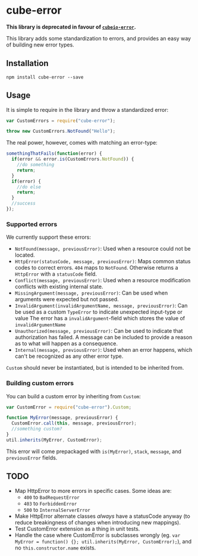 cube-error
==========

**This library is deprecated in favour of [`cubeio-error`](https://github.com/cube-io/cubeio-error).**

This library adds some standardization to errors, and provides an easy way of building new error types.

Installation
------------

    npm install cube-error --save

Usage
-----

It is simple to require in the library and throw a standardized error:

```js
var CustomErrors = require("cube-error");

throw new CustomErrors.NotFound("Hello");
```

The real power, however, comes with matching an error-type:

```js
somethingThatFails(function(error) {
  if(error && error.is(CustomErrors.NotFound)) {
    //do something
    return;
  }
  if(error) {
    //do else
    return;
  }
  //success
});
```

### Supported errors

We currently support these errors:

- `NotFound(message, previousError)`:
  Used when a resource could not be located.
- `HttpError(statusCode, message, previousError)`:
  Maps common status codes to correct errors.
  `404` maps to `NotFound`.
  Otherwise returns a `HttpError` with a `statusCode` field.
- `Conflict(message, previousError)`:
  Used when a resource modification conflicts with existing internal state.
- `MissingArgument(message, previousError)`:
  Can be used when arguments were expected but not passed.
- `InvalidArgument(invalidArgumentName, message, previousError)`:
  Can be used as a custom `TypeError` to indicate unexpected input-type or value
  The error has a `invalidArgument`-field which stores the value of `invalidArgumentName`
- `Unauthorized(message, previousError)`:
  Can be used to indicate that authorization has failed. A message can be included to
  provide a reason as to what will happen as a consequence.
- `Internal(message, previousError)`:
  Used when an error happens, which can't be recognized as any other error type.

`Custom` should never be instantiated, but is intended to be inherited from.


### Building custom errors

You can build a custom error by inheriting from `Custom`:

```js
var CustomError = require("cube-error").Custom;

function MyError(message, previousError) {
  CustomError.call(this, message, previousError);
  //something custom?
}
util.inherits(MyError, CustomError);
```

This error will come prepackaged with `is(MyError)`, `stack`, `message`, and `previousError` fields.

TODO
----

- Map HttpError to more errors in specific cases.
  Some ideas are:
  - `400` to `BadRequestError`
  - `403` to `ForbiddenError`
  - `500` to `InternalServerError`
- Make HttpError alternate classes *always* have a statusCode anyway (to reduce breakingness of changes when introducing new mappings).
- Test CustomError extension as a thing in unit tests.
- Handle the case where CustomError is subclasses wrongly (eg. `var MyError = function() {}; util.inherits(MyError, CustomError);`), and no `this.constructor.name` exists.
